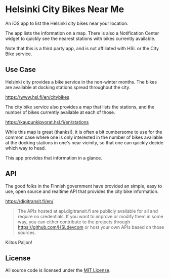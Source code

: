 # Helsinki City Bikes Near Me

An iOS app to list the Helsinki city bikes near your location.

The app lists the information on a map. There is also a Notification
Center widget to quickly see the nearest stations with bikes currently
available.

Note that this is a third party app, and is not affiliated with HSL or
the City Bike service.

## Use Case

Helsinki city provides a bike service in the non-winter months. The
bikes are available at docking stations spread throughout the city.

https://www.hsl.fi/en/citybikes

The city bike service also provides a map that lists the stations, and
the number of bikes currently available at each of those.

https://kaupunkipyorat.hsl.fi/en/stations

While this map is great (thanks!), it is often a bit cumbersome to use
for the common case where one is only interested in the number of
bikes available at the docking stations in one's near vicinity, so
that one can quickly decide which way to head.

This app provides that information in a glance.

## API

The good folks in the Finnish government have provided an simple, easy
to use, open source and realtime API that provides the city bike
information.

https://digitransit.fi/en/

> The APIs hosted at api.digitransit.fi are publicly available for all
  and require no credentials. If you want to improve or modify them in
  some way, you can either contribute to the projects through
  https://github.com/HSLdevcom or host your own APIs based on those
  sources.

Kiitos Paljon!

## License

All source code is licensed under the [MIT License](LICENSE).

